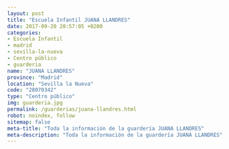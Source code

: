 ```yaml
---
layout: post
title: "Escuela Infantil JUANA LLANDRES"
date: 2017-09-20 20:57:05 +0200
categories:
- Escuela Infantil
- madrid
- sevilla-la-nueva
- Centro público
- guarderia
name: "JUANA LLANDRES"
province: "Madrid"
location: "Sevilla la Nueva"
code: "28070342"
type: "Centro público"
img: guarderia.jpg
permalink: /guarderias/juana-llandres.html
robot: noindex, follow
sitemap: false
meta-title: "Toda la información de la guardería JUANA LLANDRES"
meta-description: "Toda la información de la guardería JUANA LLANDRES"
---
```

